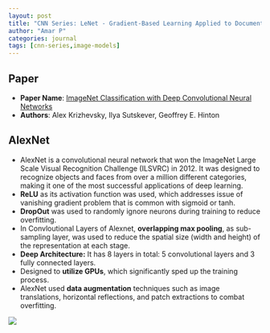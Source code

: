 ```yaml
---
layout: post
title: "CNN Series: LeNet - Gradient-Based Learning Applied to Document Recognition"
author: "Amar P"
categories: journal
tags: [cnn-series,image-models]
---
```


## Paper

- **Paper Name**: [ImageNet Classification with Deep Convolutional Neural Networks](https://papers.nips.cc/paper/2012/file/c399862d3b9d6b76c8436e924a68c45b-Paper.pdf)
- **Authors**: Alex Krizhevsky, Ilya Sutskever, Geoffrey E. Hinton

## AlexNet
- AlexNet is a convolutional neural network that won the ImageNet Large Scale Visual Recognition Challenge (ILSVRC) in 2012. It was designed to recognize objects and faces from over a million different categories, making it one of the most successful applications of deep learning.
- **ReLU** as its activation function was used, which addresses issue of vanishing gradient problem that is common with sigmoid or tanh.
- **DropOut** was used to randomly ignore neurons during training to reduce overfitting.
- In Convloutional Layers of Alexnet, **overlapping max pooling**, as sub-sampling layer, was used to reduce the spatial size (width and height) of the representation at each stage.
- **Deep Architecture:** It has 8 layers in total: 5 convolutional layers and 3 fully connected layers.
- Designed to **utilize GPUs**, which significantly sped up the training process.
- AlexNet used **data augmentation** techniques such as image translations, horizontal reflections, and patch extractions to combat overfitting.

<img src="{{site.url}}/assets/img/alexnet.jpg" style="display: block; margin: auto;" />
